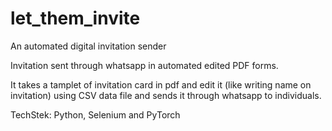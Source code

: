 # let_them_invite
An automated digital invitation sender  

Invitation sent through whatsapp in automated edited PDF forms.

It takes a tamplet of invitation card in pdf and edit it (like writing name on invitation) using CSV data file and sends it through whatsapp to individuals.

TechStek: Python, Selenium and PyTorch 
